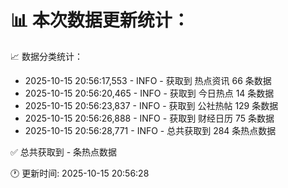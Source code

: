 📊 本次数据更新统计：
==========================

📈 数据分类统计：
- 2025-10-15 20:56:17,553 - INFO - 获取到 热点资讯 66 条数据
- 2025-10-15 20:56:20,465 - INFO - 获取到 今日热点 14 条数据
- 2025-10-15 20:56:23,837 - INFO - 获取到 公社热帖 129 条数据
- 2025-10-15 20:56:26,888 - INFO - 获取到 财经日历 75 条数据
- 2025-10-15 20:56:28,771 - INFO - 总共获取到 284 条热点数据

✅ 总共获取到 - 条热点数据

🕐 更新时间: 2025-10-15 20:56:28
